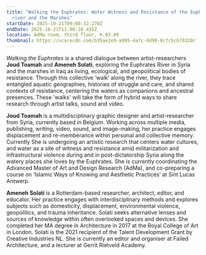 ```yaml
---
title: "Walking the Euphrates: Water Witness and Resistance of the Euphrates
  river and the Marshes"
startDate: 2025-10-21T09:00:32.270Z
endDate: 2025-10-21T11:00:10.435Z
location: AdMa room, third floor, K.03.09
thumbnail: https://ucarecdn.com/b35ae2e9-a995-4afc-8d90-8cfcbcb78320/
---
```

*Walking the Euphrates* is a shared dialogue between artist-researchers **Joud Toamah** and **Ameneh Solati**, exploring the Euphrates River in Syria and the marshes in Iraq as living, ecological, and geopolitical bodies of resistance. Through this collective ‘walk’ along the river, they trace entangled aquatic geographies, histories of struggle and care, and shared contexts of resistance, centering the waters as companions and ancestral presences. These 'walks' will take the form of hybrid ways to share research through artist talks, sound and video. 

**Joud Toamah** is a multidisciplinary graphic designer and artist-researcher from Syria, currently based in Belgium. Working across multiple media, publishing, writing, video, sound, and image-making, her practice engages displacement and re-memberance within personal and collective memory. Currently She is undergoing an artistic research that centers water cultures, and water as a site of witness and resistance amid militarization and infrastructural violence during and in post-dictatorship Syria along the watery places she loves by the Euphrates. She is currently coordinating the Advanced Master of Art and Design Research (AdMa), and co-preparing a course on ‘Islamic Ways of Knowing and Aesthetic Practices’ at Sint Lucas Antwerp.

**Ameneh Solati** is a Rotterdam-based researcher, architect, editor, and educator. Her practice engages with interdisciplinary methods and explores subjects such as domesticity, displacement, environmental violence, geopolitics, and trauma inheritance. Solati seeks alternative lenses and sources of knowledge within often overlooked spaces and devices. She completed her MA degree in Architecture in 2017 at the Royal College of Art in London. Solati is the 2021 recipient of the Talent Development Grant by Creative Industries NL. She is currently an editor and organiser at Failed Architecture, and a lecturer at Gerrit Rietveld Academy.